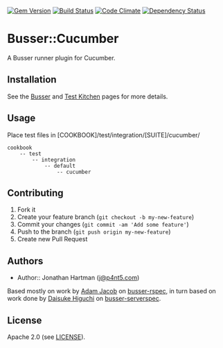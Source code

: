 [![Gem Version](https://badge.fury.io/rb/busser-cucumber.png)](http://badge.fury.io/rb/busser-cucumber)
[![Build Status](https://travis-ci.org/test-kitchen/busser-cucumber.png?branch=master)](https://travis-ci.org/test-kitchen/busser-cucumber)
[![Code Climate](https://codeclimate.com/github/test-kitchen/busser-cucumber.png)](https://codeclimate.com/github/test-kitchen/busser-cucumber)
[![Dependency Status](https://gemnasium.com/test-kitchen/busser-cucumber.png)](https://gemnasium.com/test-kitchen/busser-cucumber)

# Busser::Cucumber

A Busser runner plugin for Cucumber.

## Installation

See the [Busser](https://github.com/fnichol/busser) and
[Test Kitchen](https://github.com/opscode/test-kitchen) pages for more details.

## Usage

Place test files in [COOKBOOK]/test/integration/[SUITE]/cucumber/

    cookbook
        -- test
            -- integration
                -- default
                    -- cucumber

## Contributing

1. Fork it
2. Create your feature branch (`git checkout -b my-new-feature`)
3. Commit your changes (`git commit -am 'Add some feature'`)
4. Push to the branch (`git push origin my-new-feature`)
5. Create new Pull Request

## Authors

- Author:: Jonathan Hartman (<j@p4nt5.com>)

Based mostly on work by [Adam Jacob](https://github.com/adamhjk) on
[busser-rspec](https://github.com/adamhjk/busser-rspec), in turn based on work
done by [Daisuke Higuchi](https://github.com/cl-lab-k) on
[busser-serverspec](https://github.com/cl-lab-k/busser-serverspec).

## License

Apache 2.0 (see [LICENSE](license.txt)).
